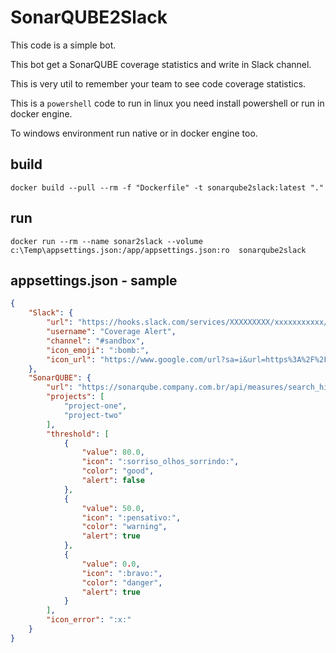 # SonarQUBE2Slack

This code is a simple bot.

This bot get a SonarQUBE coverage statistics and write in Slack channel.

This is very util to remember your team to see code coverage statistics.

This is a `powershell` code to run in linux you need install powershell or run in docker engine.

To windows environment run native or in docker engine too.

## build

`docker build --pull --rm -f "Dockerfile" -t sonarqube2slack:latest "."`

## run

`docker run --rm --name sonar2slack --volume c:\Temp\appsettings.json:/app/appsettings.json:ro  sonarqube2slack`

## appsettings.json - sample

```json
{
    "Slack": {
        "url": "https://hooks.slack.com/services/XXXXXXXXX/xxxxxxxxxxx/XxXxXxXxXxXxXxXxXxXxXxXx",
        "username": "Coverage Alert",
        "channel": "#sandbox",
        "icon_emoji": ":bomb:",
        "icon_url": "https://www.google.com/url?sa=i&url=https%3A%2F%2Ficonscout.com%2Ficon%2Fbomb-2413017&psig=AOvVaw0dmRJ3pPYnecKm99OkRRXS&ust=1598702745711000&source=images&cd=vfe&ved=0CAIQjRxqFwoTCIirs_3tvesCFQAAAAAdAAAAABAIs"
    },
    "SonarQUBE": {
        "url": "https://sonarqube.company.com.br/api/measures/search_history",
        "projects": [
            "project-one",
            "project-two"
        ],
        "threshold": [
            {
                "value": 80.0,
                "icon": ":sorriso_olhos_sorrindo:",
                "color": "good",
                "alert": false
            },
            {
                "value": 50.0,
                "icon": ":pensativo:",
                "color": "warning",
                "alert": true
            },
            {
                "value": 0.0,
                "icon": ":bravo:",
                "color": "danger",
                "alert": true
            }
        ],
        "icon_error": ":x:"
    }
}
```